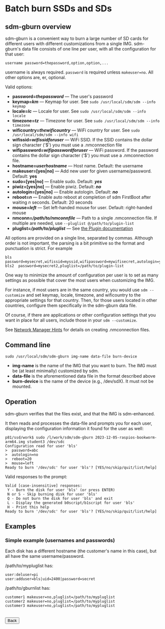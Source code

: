 # Batch burn SSDs and SDs

## sdm-gburn overview

sdm-gburn is a convenient way to burn a large number of SD cards for different users with different customizations from a single IMG. sdm-gburn's data file consists of one line per user, with all the configuration for that user:
```
username password=thepassword,option,option,...
```
username is always required. `password` is required unless `makeuser=no`. All other options are, er, optional.

Valid options:

* **password=*thepassword*** &mdash; The user's password
* **keymap=*km*** &mdash; Keymap for user. See `sudo /usr/local/sdm/sdm --info keymap`
* **locale=*lc*** &mdash; Locale for user. See `sudo /usr/local/sdm/sdm --info locale`
* **timezone=*tz*** &mdash; Timezone for user. See `sudo /usr/local/sdm/sdm --info timezone`
* **wificountry=*thewificountry*** &mdash; WiFi country for user. See `sudo /usr/local/sdm/sdm --info wifi`
* **wifissid=*wifissidforuser*** &mdash; WiFi SSID. If the SSID contains the dollar sign character ('$') you must use a .nmconnection file
* **wifipassword=*wifipasswordforuser*** &mdash; WiFi password. If the password contains the dollar sign character ('$') you must use a .nmconnection file.
* **hostname=*userhostname*** &mdash; Host name. Default: the username
* **makeuser=[yes|no]** &mdash; Add new user for given username/password. Default: **yes**
* **sudo=[yes|no]** &mdash; Enable sudo. Default: ***yes***
* **piwiz=[yes|no]** &mdash; Enable piwiz. Default: ***no***
* **autologin=[yes|no]** &mdash; Enable autologin. Default: ***no***
* **reboot=*n*** &mdash; Enable auto reboot at completion of sdm FirstBoot after waiting *n* seconds. Default: 20 seconds
* **mouse=*left*** &mdash; Set left-handed mouse for user. Default: right-handed mouse
* **nmconn=*/path/to/nmconnfile*** &mdash; Path to a single .nmconnection file. If multiple are needed, use `--pluglist @/path/to/plugin-list`
* **pluglist=*/path/to/pluglist*** &mdash; See <a href="Docs/Plugins.md">the Plugin documentation</a>

All options are provided on a single line, separated by commas. Although order is not important, the parsing is a bit primitive so the format and punctuation is strict. For example
```
bls   password=mysecret,wifissid=myssid,wifipassword=mywifisecret,autologin=yes,mouse=left,reboot=30
bls2  password=mysecret2,pluglist=/path/to/plugin-list
```
One way to minimize the amount of configuration per user is to set as many settings as possible that cover the most users when customizing the IMG.

For instance, if most users are in the same country, you would use `sdm --customize` and set keymap, locale, timezone, and wificountry to the appropriate settings for that country. Then, for those users located in other countries, configure them specifically in the sdm-gburn data file.

Of course, if there are applications or other configuration settings that you want in place for all users, include those in your `sdm --customize`.

See <a href="Hints-NetworkManager.md">Network Manager Hints</a> for details on creating .nmconnection files.
## Command line

```
sudo /usr/local/sdm/sdm-gburn img-name data-file burn-device
```
* **img-name** is the name of the IMG that you want to burn. The IMG must be (at least minimally) customized by sdm. 
* **data-file** is the aforementioned data file in the format described above
* **burn-device** is the name of the device (e.g., /dev/sdX). It must not be mounted.

## Operation

sdm-gburn verifies that the files exist, and that the IMG is sdm-enhanced.

It then reads and processes the data-file and prompts you for each user, displaying the configuration information it found for the user as well:
```
p81/ssd/work$ sudo /l/work/sdm/sdm-gburn 2023-12-05-raspios-bookworm-arm64.img student3 /dev/sdc
Configuration read for user 'bls'
>  password=abc
>  autologin=no
>  reboot=20
>  mouse=left
Ready to burn '/dev/sdc' for user 'bls'? [YES/no/skip/quit/list/help]
```

Valid responses to the prompt:
```
Valid [case-insensitive] responses:
 Y - Burn the disk for user 'bls' (or press ENTER)
 N or S - Skip burning disk for user 'bls'
 Q - Do not burn the disk for user 'bls' and exit
 L - Display the generated b0script/b1script for user 'bls'
 H - Print this help
Ready to burn '/dev/sdc' for user 'bls'? [YES/no/skip/quit/list/help]
```

## Examples

### Simple example (usernames and passwords)

Each disk has a different hostname (the customer's name in this case), but all have the same username/password.

/path/to/mypluglist has:
```
user:deluser=pi
user:adduser=bls|uid=2400|password=secret
```

/path/to/gburnlist has:
```
customer1 makeuser=no,pluglist=/path/to/mypluglist
customer2 makeuser=no,pluglist=/path/to/mypluglist
customer3 makeuser=no,pluglist=/path/to/mypluglist
```

<br>
<form>
<input type="button" value="Back" onclick="history.back()">
</form>
